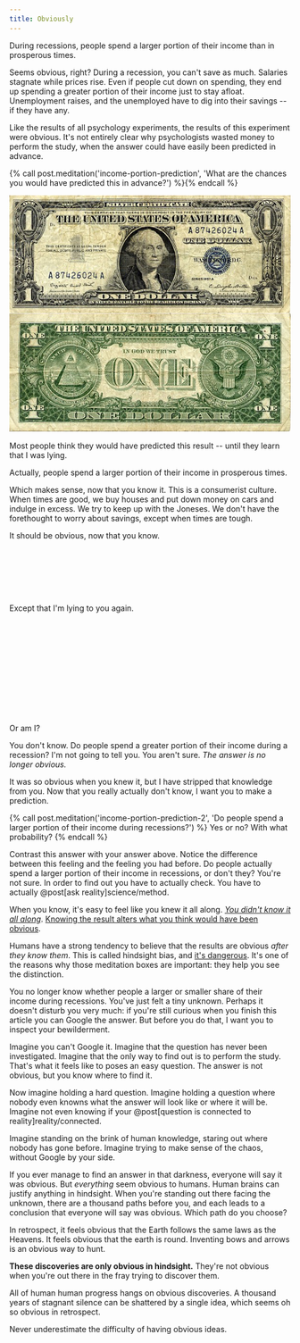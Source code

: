 ```yaml
---
title: Obviously
---
```

During recessions, people spend a larger portion of their income than in prosperous times.

Seems obvious, right? During a recession, you can't save as much. Salaries stagnate while prices rise. Even if people cut down on spending, they end up spending a greater portion of their income just to stay afloat. Unemployment raises, and the unemployed have to dig into their savings -- if they have any.

Like the results of all psychology experiments, the results of this experiment were obvious. It's not entirely clear why psychologists wasted money to perform the study, when the answer could have easily been predicted in advance.

{% call post.meditation('income-portion-prediction', 'What are the chances you would have predicted this in advance?') %}{% endcall %}

![Dollar](/images/dollar.jpg)

Most people think they would have predicted this result -- until they learn that I was lying.

Actually, people spend a larger portion of their income in prosperous times.

Which makes sense, now that you know it. This is a consumerist culture. When times are good, we buy houses and put down money on cars and indulge in excess. We try to keep up with the Joneses. We don't have the forethought to worry about savings, except when times are tough.

It should be obvious, now that you know.

<br/>
<br/>
<br/>
<br/>
<br/>

Except that I'm lying to you again.

<br/>
<br/>
<br/>
<br/>
<br/>
<br/>
<br/>
<br/>
<br/>
<br/>

Or am I?

You don't know. Do people spend a greater portion of their income during a recession? I'm not going to tell you. You aren't sure. *The answer is no longer obvious.*

It was so obvious when you knew it, but I have stripped that knowledge from you. Now that you really actually don't know, I want you to make a prediction.

{% call post.meditation('income-portion-prediction-2', 'Do people spend a larger portion of their income during recessions?') %}
Yes or no? With what probability?
{% endcall %}

Contrast this answer with your answer above. Notice the difference between this feeling and the feeling you had before. Do people actually spend a larger portion of their income in recessions, or don't they? You're not sure. In order to find out you have to actually check. You have to actually @post[ask reality]science/method.

When you know, it's easy to feel like you knew it all along. [*You didn't know it all along*](http://csml.som.ohio-state.edu/Music829C/hindsight.bias.html). [Knowing the result alters what you think would have been obvious](http://lesswrong.com/lw/il/hindsight_bias/).

Humans have a strong tendency to believe that the results are obvious *after they know them*. This is called hindsight bias, and [it's dangerous](http://lesswrong.com/lw/im/hindsight_devalues_science/). It's one of the reasons why those meditation boxes are important: they help you see the distinction.

You no longer know whether people a larger or smaller share of their income during recessions. You've just felt a tiny unknown. Perhaps it doesn't disturb you very much: if you're still curious when you finish this article you can Google the answer. But before you do that, I want you to inspect your bewilderment.

Imagine you can't Google it. Imagine that the question has never been investigated. Imagine that the only way to find out is to perform the study. That's what it feels like to poses an easy question. The answer is not obvious, but you know where to find it.

Now imagine holding a hard question. Imagine holding a question where nobody even knowns what the answer will look like or where it will be. Imagine not even knowing if your @post[question is connected to reality]reality/connected.

Imagine standing on the brink of human knowledge, staring out where nobody has gone before. Imagine trying to make sense of the chaos, without Google by your side.

If you ever manage to find an answer in that darkness, everyone will say it was obvious. But *everything* seem obvious to humans. Human brains can justify anything in hindsight. When you're standing out there facing the unknown, there are a thousand paths before you, and each leads to a conclusion that everyone will say was obvious. Which path do you choose?

In retrospect, it feels obvious that the Earth follows the same laws as the Heavens. It feels obvious that the earth is round. Inventing bows and arrows is an obvious way to hunt.

__These discoveries are only obvious in hindsight.__ They're not obvious when you're out there in the fray trying to discover them.

All of human human progress hangs on obvious discoveries. A thousand years of stagnant silence can be shattered by a single idea, which seems oh so obvious in retrospect.

Never underestimate the difficulty of having obvious ideas.
